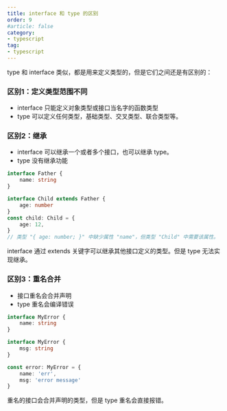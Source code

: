```yaml
---
title: interface 和 type 的区别
order: 9
#article: false
category:
- typescript
tag:
- typescript
---
```


type 和 interface 类似，都是用来定义类型的，但是它们之间还是有区别的： 

### 区别1：定义类型范围不同

* interface 只能定义对象类型或接口当名字的函数类型
* type 可以定义任何类型，基础类型、交叉类型、联合类型等。

### 区别2：继承

* interface 可以继承一个或者多个接口，也可以继承 type。
* type 没有继承功能

```ts
interface Father {
    name: string
}

interface Child extends Father {
    age: number
}
const child: Child = {
    age: 12,
}
// 类型 "{ age: number; }" 中缺少属性 "name"，但类型 "Child" 中需要该属性。
```
interface 通过 extends 关键字可以继承其他接口定义的类型。但是 type 无法实现继承。

### 区别3：重名合并

* 接口重名会合并声明
* type 重名会编译错误

```ts
interface MyError {
    name: string
}

interface MyError {
    msg: string
}

const error: MyError = {
    name: 'err',
    msg: 'error message'
} 
```

重名的接口会合并声明的类型，但是 type 重名会直接报错。